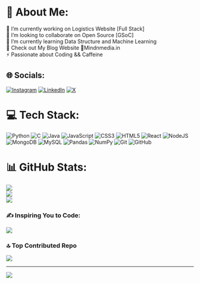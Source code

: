 # 💫 About Me:
🔭 I’m currently working on Logistics Website [Full Stack]<br>👯 I’m looking to collaborate on Open Source [GSoC]<br>🌱 I’m currently learning Data Structure and Machine Learning<br>💬 Check out My Blog Website 🔗Mindnmedia.in<br>⚡ Passionate about Coding && Caffeine


## 🌐 Socials:
[![Instagram](https://img.shields.io/badge/Instagram-%23E4405F.svg?logo=Instagram&logoColor=white)](https://instagram.com/@itz_vc_nithesh) [![LinkedIn](https://img.shields.io/badge/LinkedIn-%230077B5.svg?logo=linkedin&logoColor=white)](https://linkedin.com/in/nithesh-naik) [![X](https://img.shields.io/badge/X-black.svg?logo=X&logoColor=white)](https://x.com/Nitheshu944@) 

# 💻 Tech Stack:
![Python](https://img.shields.io/badge/python-3670A0?style=for-the-badge&logo=python&logoColor=ffdd54) ![C](https://img.shields.io/badge/c-%2300599C.svg?style=for-the-badge&logo=c&logoColor=white) ![Java](https://img.shields.io/badge/java-%23ED8B00.svg?style=for-the-badge&logo=openjdk&logoColor=white) ![JavaScript](https://img.shields.io/badge/javascript-%23323330.svg?style=for-the-badge&logo=javascript&logoColor=%23F7DF1E) ![CSS3](https://img.shields.io/badge/css3-%231572B6.svg?style=for-the-badge&logo=css3&logoColor=white) ![HTML5](https://img.shields.io/badge/html5-%23E34F26.svg?style=for-the-badge&logo=html5&logoColor=white) ![React](https://img.shields.io/badge/react-%2320232a.svg?style=for-the-badge&logo=react&logoColor=%2361DAFB) ![NodeJS](https://img.shields.io/badge/node.js-6DA55F?style=for-the-badge&logo=node.js&logoColor=white) ![MongoDB](https://img.shields.io/badge/MongoDB-%234ea94b.svg?style=for-the-badge&logo=mongodb&logoColor=white) ![MySQL](https://img.shields.io/badge/mysql-4479A1.svg?style=for-the-badge&logo=mysql&logoColor=white) ![Pandas](https://img.shields.io/badge/pandas-%23150458.svg?style=for-the-badge&logo=pandas&logoColor=white) ![NumPy](https://img.shields.io/badge/numpy-%23013243.svg?style=for-the-badge&logo=numpy&logoColor=white) ![Git](https://img.shields.io/badge/git-%23F05033.svg?style=for-the-badge&logo=git&logoColor=white) ![GitHub](https://img.shields.io/badge/github-%23121011.svg?style=for-the-badge&logo=github&logoColor=white)
# 📊 GitHub Stats:
![](https://github-readme-stats.vercel.app/api?username=VC-Nithesh944&theme=neon&hide_border=false&include_all_commits=false&count_private=false)<br/>
![](https://github-readme-streak-stats.herokuapp.com/?user=VC-Nithesh944&theme=neon&hide_border=false)<br/>
![](https://github-readme-stats.vercel.app/api/top-langs/?username=VC-Nithesh944&theme=neon&hide_border=false&include_all_commits=false&count_private=false&layout=compact)

### ✍️ Inspiring You to Code:
![](https://quotes-github-readme.vercel.app/api?type=horizontal&theme=radical)

### 🔝 Top Contributed Repo
![](https://github-contributor-stats.vercel.app/api?username=VC-Nithesh944&limit=5&theme=neon&combine_all_yearly_contributions=true)

---
[![](https://visitcount.itsvg.in/api?id=VC-Nithesh944&icon=1&color=3)](https://visitcount.itsvg.in)
